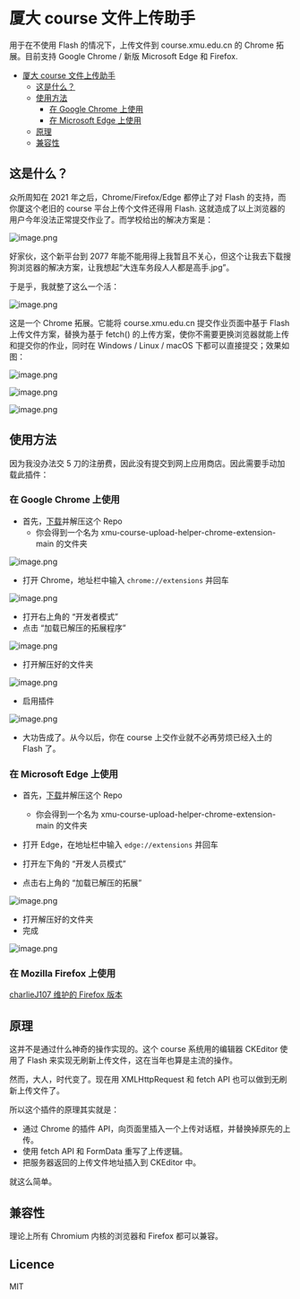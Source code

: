 # 厦大 course 文件上传助手

用于在不使用 Flash 的情况下，上传文件到 course.xmu.edu.cn 的 Chrome 拓展。目前支持 Google Chrome / 新版 Microsoft Edge 和 Firefox.

- [厦大 course 文件上传助手](#厦大-course-文件上传助手)
  - [这是什么？](#这是什么)
  - [使用方法](#使用方法)
    - [在 Google Chrome 上使用](#在-google-chrome-上使用)
    - [在 Microsoft Edge 上使用](#在-microsoft-edge-上使用)
  - [原理](#原理)
  - [兼容性](#兼容性)

## 这是什么？

众所周知在 2021 年之后，Chrome/Firefox/Edge 都停止了对 Flash 的支持，而你厦这个老旧的 course 平台上传个文件还得用 Flash. 这就造成了以上浏览器的用户今年没法正常提交作业了。而学校给出的解决方案是：

![image.png](https://i.loli.net/2021/03/07/feUvjHmh5R2MydK.png)

好家伙，这个新平台到 2077 年能不能用得上我暂且不关心，但这个让我去下载搜狗浏览器的解决方案，让我想起“大连车务段人人都是高手.jpg”。

于是乎，我就整了这么一个活：

![image.png](https://i.loli.net/2021/03/07/pnqjELmPFdY1xiG.png)

这是一个 Chrome 拓展。它能将 course.xmu.edu.cn 提交作业页面中基于 Flash 上传文件方案，替换为基于 fetch() 的上传方案，使你不需要更换浏览器就能上传和提交你的作业，同时在 Windows / Linux / macOS 下都可以直接提交；效果如图：

![image.png](https://i.loli.net/2021/03/07/8LV9pwlncHQ7G4z.png)

![image.png](https://i.loli.net/2021/03/07/u67mDbfY4HglqyR.png)

![image.png](https://i.loli.net/2021/03/07/8Pn6OSCpJBtalAG.png)

## 使用方法

因为我没办法交 5 刀的注册费，因此没有提交到网上应用商店。因此需要手动加载此插件：

### 在 Google Chrome 上使用

- 首先，[下载](https://github.com/kirainmoe/xmu-course-upload-helper-chrome-extension/archive/main.zip)并解压这个 Repo
  - 你会得到一个名为 xmu-course-upload-helper-chrome-extension-main 的文件夹

![image.png](https://i.loli.net/2021/03/08/WfaNovxlEt95pMQ.png)

- 打开 Chrome，地址栏中输入 `chrome://extensions` 并回车

![image.png](https://i.loli.net/2021/03/08/OgAY3lZ2zNKusCq.png)

- 打开右上角的 “开发者模式”
- 点击 “加载已解压的拓展程序”

![image.png](https://i.loli.net/2021/03/08/ljSrMQnAU3m8oF9.png)

- 打开解压好的文件夹

![image.png](https://i.loli.net/2021/03/08/oS1IfQ2MHJzjkhd.png)

- 启用插件

![image.png](https://i.loli.net/2021/03/08/RqJBemsLPOzVECu.png)

- 大功告成了。从今以后，你在 course 上交作业就不必再劳烦已经入土的 Flash 了。

### 在 Microsoft Edge 上使用

- 首先，[下载](https://github.com/kirainmoe/xmu-course-upload-helper-chrome-extension/archive/main.zip)并解压这个 Repo
  - 你会得到一个名为 xmu-course-upload-helper-chrome-extension-main 的文件夹

- 打开 Edge，在地址栏中输入 `edge://extensions` 并回车
- 打开左下角的 “开发人员模式”
- 点击右上角的 “加载已解压的拓展”

![image.png](https://i.loli.net/2021/03/08/dwhgJPUAmNCox5q.png)

- 打开解压好的文件夹
- 完成

![image.png](https://i.loli.net/2021/03/08/a1BnomAVqwvtZRy.png)

### 在 Mozilla Firefox 上使用

[charlieJ107 维护的 Firefox 版本](https://github.com/charlieJ107/xmu-course-upload-helper-extension/releases/tag/v1.0.3)

## 原理

这并不是通过什么神奇的操作实现的。这个 course 系统用的编辑器 CKEditor 使用了 Flash 来实现无刷新上传文件，这在当年也算是主流的操作。

然而，大人，时代变了。现在用 XMLHttpRequest 和 fetch API 也可以做到无刷新上传文件了。

所以这个插件的原理其实就是：

- 通过 Chrome 的插件 API，向页面里插入一个上传对话框，并替换掉原先的上传。
- 使用 fetch API 和 FormData 重写了上传逻辑。
- 把服务器返回的上传文件地址插入到 CKEditor 中。

就这么简单。

## 兼容性

理论上所有 Chromium 内核的浏览器和 Firefox 都可以兼容。

## Licence

MIT
